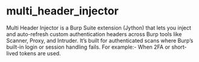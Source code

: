 # multi_header_injector
Multi Header Injector is a Burp Suite extension (Jython) that lets you inject and auto-refresh custom authentication headers across Burp tools like Scanner, Proxy, and Intruder. It’s built for authenticated scans where Burp’s built-in login or session handling fails. For example:- When 2FA or short-lived tokens are used.
